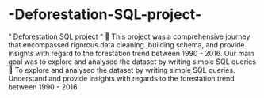 # -Deforestation-SQL-project-
“ Deforestation SQL project “ 📌 This project was a comprehensive journey that encompassed rigorous data cleaning ,building schema, and provide insights with regard to the forestation trend between 1990 - 2016. Our main goal was to explore and analysed the dataset by writing simple SQL queries 📝
To explore and analysed the dataset by writing simple SQL queries.
Understand and provide insights with regards to the forestation trend between 1990 - 2016
